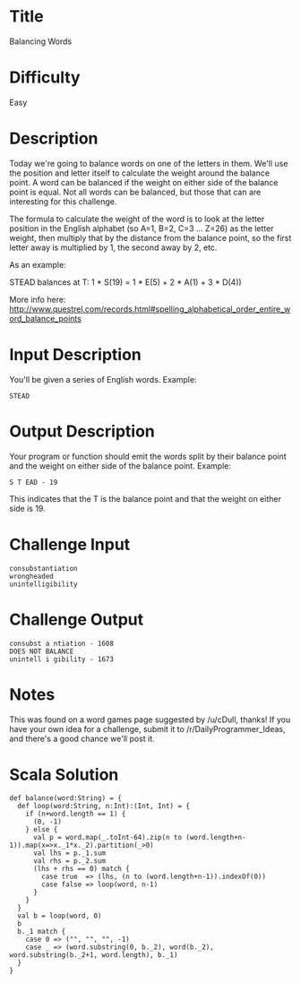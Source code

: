 # Title

Balancing Words

# Difficulty

Easy

# Description

Today we're going to balance words on one of the letters in them. We'll use the position and letter itself to calculate the weight around the balance point. A word can be balanced if the weight on either side of the balance point is equal. Not all words can be balanced, but those that can are interesting for this challenge.

The formula to calculate the weight of the word is to look at the letter position in the English alphabet (so A=1, B=2, C=3 ... Z=26) as the letter weight, then multiply that by the distance from the balance point, so the first letter away is multiplied by 1, the second away by 2, etc. 

As an example:

STEAD balances at T: 1 * S(19) = 1 * E(5) + 2 * A(1) + 3 * D(4))

More info here: http://www.questrel.com/records.html#spelling_alphabetical_order_entire_word_balance_points

# Input Description

You'll be given a series of English words. Example:

    STEAD

# Output Description

Your program or function should emit the words split by their balance point and the weight on either side of the balance point. Example:

    S T EAD - 19
    
This indicates that the T is the balance point and that the weight on either side is 19.

# Challenge Input

    consubstantiation
    wrongheaded
    unintelligibility

# Challenge Output

	consubst a ntiation - 1608
	DOES NOT BALANCE
	unintell i gibility - 1673
    
# Notes

This was found on a word games page suggested by /u/cDull, thanks! If you have your own idea for a challenge, submit it to /r/DailyProgrammer_Ideas, and there's a good chance we'll post it.

# Scala Solution

	def balance(word:String) = {
	  def loop(word:String, n:Int):(Int, Int) = {
	    if (n+word.length == 1) {
	      (0, -1)
	    } else {
	      val p = word.map(_.toInt-64).zip(n to (word.length+n-1)).map(x=>x._1*x._2).partition(_>0)
	      val lhs = p._1.sum
	      val rhs = p._2.sum
	      (lhs + rhs == 0) match {
	        case true  => (lhs, (n to (word.length+n-1)).indexOf(0))
	        case false => loop(word, n-1)
	      }
	    }
	  }
	  val b = loop(word, 0)
	  b
	  b._1 match {
	    case 0 => ("", "", "", -1)
	    case _ => (word.substring(0, b._2), word(b._2), word.substring(b._2+1, word.length), b._1)
	  }
	}